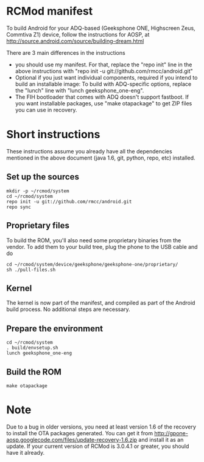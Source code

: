 RCMod manifest
==============

To build Android for your ADQ-based (Geeksphone ONE, Highscreen Zeus, 
Commtiva Z1) device, follow the instructions for AOSP, at
http://source.android.com/source/building-dream.html

There are 3 main differences in the instructions

* you should use my manifest. For that, replace the "repo init" line in the above instructions with "repo init -u git://github.com/rmcc/android.git"
* Optional if you just want individual components, required if you intend to build an installable image: To build with ADQ-specific options, replace the "lunch" line with "lunch geeksphone_one-eng".
* The FIH bootloader that comes with ADQ doesn't support fastboot. If you want installable packages, use "make otapackage" to get ZIP files you can use in recovery.

Short instructions
==================

These instructions assume you already have all the dependencies mentioned in the above document (java 1.6, git, python, repo, etc) installed.

Set up the sources
------------------

	mkdir -p ~/rcmod/system
	cd ~/rcmod/system
	repo init -u git://github.com/rmcc/android.git
	repo sync

Proprietary files
-----------------

To build the ROM, you'll also need some proprietary binaries from the vendor. To add them to your build tree, plug the phone to the USB cable and do

	cd ~/rcmod/system/device/geeksphone/geeksphone-one/proprietary/
	sh ./pull-files.sh

Kernel
------

The kernel is now part of the manifest, and compiled as part of the Android build process. No additional steps are necessary.

Prepare the environment
-----------------------

	cd ~/rcmod/system
	. build/envsetup.sh
	lunch geeksphone_one-eng

Build the ROM
-------------

	make otapackage

Note
====

Due to a bug in older versions, you need at least version 1.6 of the recovery to install the OTA packages generated. You can get it from http://gpone-aosp.googlecode.com/files/update-recovery-1.6.zip and install it as an update. If your current version of RCMod is 3.0.4.1 or greater, you should have it already.

